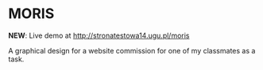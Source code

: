 # MORIS

**NEW**: Live demo at http://stronatestowa14.ugu.pl/moris

A graphical design for a website commission for one of my classmates as a task.

